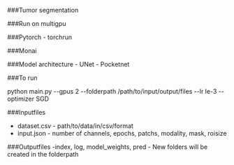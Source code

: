 ###Tumor segmentation

###Run on multigpu

###Pytorch - torchrun

###Monai

###Model architecture - UNet - Pocketnet 

###To run

python main.py --gpus 2 --folderpath /path/to/input/output/files --lr le-3 --optimizer SGD

###Inputfiles 
- dataset.csv - path/to/data/in/csv/format
- input.json - number of channels, epochs, patchs, modality, mask, roisize

###Outputfiles
-index, log, model_weights, pred - New folders will be created in the folderpath

